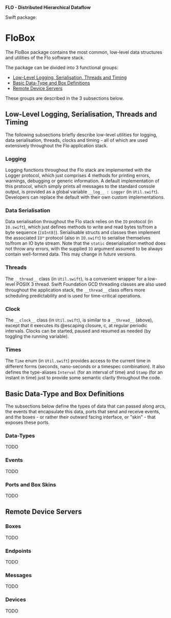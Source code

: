 **FLO - Distributed Hierarchical Dataflow**

Swift package:
# FloBox

The FloBox package contains the most common, low-level data structures and
utilities of the Flo software stack.

The package can be divided into 3 functional groups:
* [Low-Level Logging, Serialisation, Threads and Timing](#logging)
* [Basic Data-Type and Box Definitions](#basics)
* [Remote Device Servers](#devices)

These groups are described in the 3 subsections below.

<h2 id="logging"> Low-Level Logging, Serialisation, Threads and Timing</h2>

The following subsections briefly describe low-level utilities for logging, data serialisation,
threads, clocks and timing - all of which are used extensively throughout the Flo application stack.

### Logging

Logging functions throughout the Flo stack are implemented with the Logger protocol, which just comprises 4 methods for printing errors, warnings, debugging or generic information. A default implementation of this protocol, which simply prints all messages to the standard console output, is provided as a global variable `__log__ : Logger` (in `Util.swift`). Developers can replace the default with their own custom implementations.

### Data Serialisation

Data serialisation throughout the Flo stack relies on the `IO` protocol (in `IO.swift`), which just defines methods to write and read bytes to/from a byte sequence (`[UInt8]`). Serialisable structs and classes then implement the associated `IO™` protocol (also in `IO.swift`) to serialise themselves to/from an IO byte stream. Note that the `static` deserialisation method does not throw any errors, with the supplied `IO` argument assumed to be always contain well-formed data. This may change in future versions.

### Threads

The `__thread__` class (in `Util.swift`), is a convenient wrapper for a low-level POSIX 3 thread. Swift Foundation GCD threading classes are also used throughout the application stack, the `__thread__` class oﬀers more scheduling predictability and is used for time-critical operations.

### Clock

The `__clock__` class (in `Util.swift`), is similar to a `__thread__` (above), except that it 
executes its @escaping closure, c, at regular periodic intervals. Clocks can be started, paused
and resumed as needed (by toggling the running variable).

### Times

The `Time` enum (in `Util.swift`) provides access to the current time in diﬀerent forms (seconds, nano-seconds or a timespec combination). It also defines the type-aliases `Interval` (for an interval of time) and `Stamp` (for an instant in time) just to provide some semantic clarity throughout the code.

<h2 id="basics">Basic Data-Type and Box Definitions</h2>

The subsections below define the types of data that can passed along arcs, the events that
encapsulate this data, ports that send and receive events, and the boxes - or rather their outward
facing interface, or "skin" - that exposes these ports.

### Data-Types
TODO

### Events
TODO

### Ports and Box Skins
TODO

<h2 id="devices">Remote Device Servers</h2>

### Boxes
TODO

### Endpoints
TODO

### Messages
TODO

### Devices
TODO





